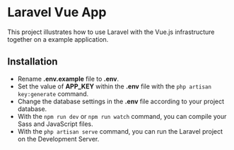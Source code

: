 # Laravel Vue App

This project illustrates how to use Laravel with the Vue.js infrastructure together on a example application.

## Installation

- Rename **.env.example** file to **.env**.
- Set the value of **APP_KEY** within the **.env** file with the `php artisan key:generate` command.
- Change the database settings in the **.env** file according to your project database.
- With the `npm run dev` or `npm run watch` command, you can compile your Sass and JavaScript files.
- With the `php artisan serve` command, you can run the Laravel project on the Development Server.
